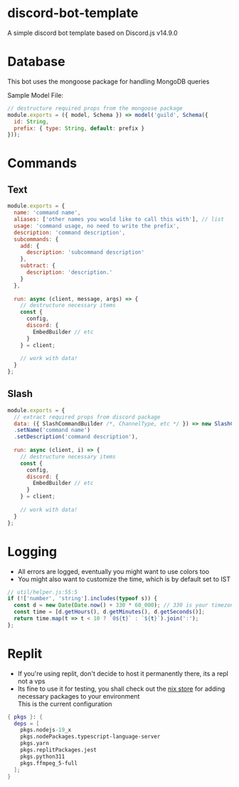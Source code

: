 # discord-bot-template
A simple discord bot template based on Discord.js v14.9.0


# Database
This bot uses the mongoose package for handling MongoDB queries<br>

Sample Model File:
```js
// destructure required props from the mongoose package
module.exports = ({ model, Schema }) => model('guild', Schema({
  id: String,
  prefix: { type: String, default: prefix }
}));
```


# Commands
## Text 
```js
module.exports = {
  name: 'command name',
  aliases: ['other names you would like to call this with'], // list
  usage: 'command usage, no need to write the prefix',
  description: 'command description',
  subcommands: {
    add: {
      description: 'subcommand description'
    },
    subtract: {
      description: 'description.'
    }
  },
  
  run: async (client, message, args) => {
    // destructure necessary items
    const {
      config,
      discord: {
        EmbedBuilder // etc
      }
    } = client;
    
    // work with data!
  }
};
```

## Slash
```js
module.exports = {
  // extract required props from discord package
  data: ({ SlashCommandBuilder /*, ChannelType, etc */ }) => new SlashCommandBuilder()
  .setName('command name')
  .setDescription('command description'),
  
  run: async (client, i) => {
    // destructure necessary items
    const {
      config,
      discord: {
        EmbedBuilder // etc
      }
    } = client;
    
    // work with data!
  }
};
```


# Logging
* All errors are logged, eventually you might want to use colors too
* You might also want to customize the time, which is by default set to IST
```js
// util/helper.js:55:5
if (!['number', 'string'].includes(typeof s)) {
  const d = new Date(Date.now() + 330 * 60_000); // 330 is your timezone offset to utc in minutes
  const time = [d.getHours(), d.getMinutes(), d.getSeconds()];
  return time.map(t => t < 10 ? `0${t}` : `${t}`).join(':');
};
```


# Replit
* If you're using replit, don't decide to host it permanently there, its a repl not a vps
* Its fine to use it for testing, you shall check out the <a href="https://search.nixos.org/packages">nix store</a> for adding necessary packages to your environment<br>
This is the current configuration
```nix
{ pkgs }: {
  deps = [
    pkgs.nodejs-19_x
    pkgs.nodePackages.typescript-language-server
    pkgs.yarn
    pkgs.replitPackages.jest
    pkgs.python311
    pkgs.ffmpeg_5-full
  ];
}
```
